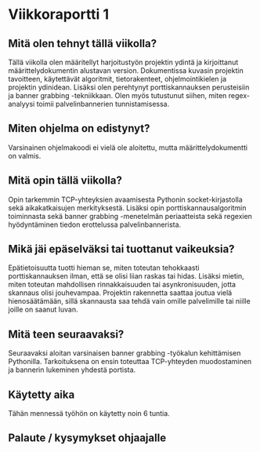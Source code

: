 # Viikkoraportti 1

## Mitä olen tehnyt tällä viikolla?  
Tällä viikolla olen määritellyt harjoitustyön projektin ydintä ja kirjoittanut määrittelydokumentin alustavan version. Dokumentissa kuvasin projektin tavoitteen, käytettävät algoritmit, tietorakenteet, ohjelmointikielen ja projektin ydinidean. Lisäksi olen perehtynyt porttiskannauksen perusteisiin ja banner grabbing -tekniikkaan. Olen myös tutustunut siihen, miten regex-analyysi toimii palvelinbannerien tunnistamisessa.

## Miten ohjelma on edistynyt?  
Varsinainen ohjelmakoodi ei vielä ole aloitettu, mutta määrittelydokumentti on valmis.

## Mitä opin tällä viikolla?  
Opin tarkemmin TCP-yhteyksien avaamisesta Pythonin socket-kirjastolla sekä aikakatkaisujen merkityksestä. Lisäksi opin porttiskannausalgoritmin toiminnasta sekä banner grabbing -menetelmän periaatteista sekä regexien hyödyntäminen tiedon erottelussa palvelinbannerista.

## Mikä jäi epäselväksi tai tuottanut vaikeuksia?  
Epätietoisuutta tuotti hieman se, miten toteutan tehokkaasti porttiskannauksen ilman, että se olisi liian raskas tai hidas. Lisäksi mietin, miten toteutan mahdollisen rinnakkaisuuden tai asynkronisuuden, jotta skannaus olisi jouhevampaa. Projektin rakennetta saattaa joutua vielä hienosäätämään, sillä skannausta saa tehdä vain omille palvelimille tai niille joille on saanut luvan.

## Mitä teen seuraavaksi?  
Seuraavaksi aloitan varsinaisen banner grabbing -työkalun kehittämisen Pythonilla. Tarkoituksena on ensin toteuttaa TCP-yhteyden muodostaminen ja bannerin lukeminen yhdestä portista.

## Käytetty aika  
Tähän mennessä työhön on käytetty noin 6 tuntia.

## Palaute / kysymykset ohjaajalle  

